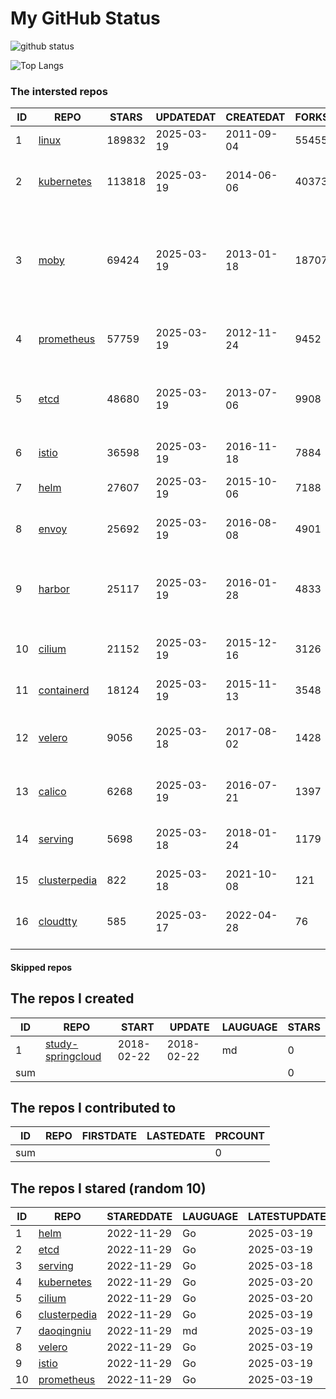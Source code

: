 # My GitHub Status

<img src="https://github-readme-stats-1.yihong0618.vercel.app/api?username=daoqingniu&show_icons=true&&&hide_title=true&count_private=true" alt="github status" />

![Top Langs](https://github-readme-stats-1.yihong0618.vercel.app/api/top-langs/?username=daoqingniu&layout=compact)

<!--START_SECTION:github_repos-->
### The intersted repos
| ID |                              REPO                               | STARS  | UPDATEDAT  | CREATEDAT  | FORKSCOUNT |                                                DESCRIPTIONS                                                |
|----|-----------------------------------------------------------------|--------|------------|------------|------------|------------------------------------------------------------------------------------------------------------|
|  1 | [linux](https://github.com/torvalds/linux)                      | 189832 | 2025-03-19 | 2011-09-04 |      55455 | Linux kernel source tree                                                                                   |
|  2 | [kubernetes](https://github.com/kubernetes/kubernetes)          | 113818 | 2025-03-19 | 2014-06-06 |      40373 | Production-Grade Container Scheduling and Management                                                       |
|  3 | [moby](https://github.com/moby/moby)                            |  69424 | 2025-03-19 | 2013-01-18 |      18707 | The Moby Project - a collaborative project for the container ecosystem to assemble container-based systems |
|  4 | [prometheus](https://github.com/prometheus/prometheus)          |  57759 | 2025-03-19 | 2012-11-24 |       9452 | The Prometheus monitoring system and time series database.                                                 |
|  5 | [etcd](https://github.com/etcd-io/etcd)                         |  48680 | 2025-03-19 | 2013-07-06 |       9908 | Distributed reliable key-value store for the most critical data of a distributed system                    |
|  6 | [istio](https://github.com/istio/istio)                         |  36598 | 2025-03-19 | 2016-11-18 |       7884 | Connect, secure, control, and observe services.                                                            |
|  7 | [helm](https://github.com/helm/helm)                            |  27607 | 2025-03-19 | 2015-10-06 |       7188 | The Kubernetes Package Manager                                                                             |
|  8 | [envoy](https://github.com/envoyproxy/envoy)                    |  25692 | 2025-03-19 | 2016-08-08 |       4901 | Cloud-native high-performance edge/middle/service proxy                                                    |
|  9 | [harbor](https://github.com/goharbor/harbor)                    |  25117 | 2025-03-19 | 2016-01-28 |       4833 | An open source trusted cloud native registry project that stores, signs, and scans content.                |
| 10 | [cilium](https://github.com/cilium/cilium)                      |  21152 | 2025-03-19 | 2015-12-16 |       3126 | eBPF-based Networking, Security, and Observability                                                         |
| 11 | [containerd](https://github.com/containerd/containerd)          |  18124 | 2025-03-19 | 2015-11-13 |       3548 | An open and reliable container runtime                                                                     |
| 12 | [velero](https://github.com/vmware-tanzu/velero)                |   9056 | 2025-03-18 | 2017-08-02 |       1428 | Backup and migrate Kubernetes applications and their persistent volumes                                    |
| 13 | [calico](https://github.com/projectcalico/calico)               |   6268 | 2025-03-19 | 2016-07-21 |       1397 | Cloud native networking and network security                                                               |
| 14 | [serving](https://github.com/knative/serving)                   |   5698 | 2025-03-18 | 2018-01-24 |       1179 | Kubernetes-based, scale-to-zero, request-driven compute                                                    |
| 15 | [clusterpedia](https://github.com/clusterpedia-io/clusterpedia) |    822 | 2025-03-18 | 2021-10-08 |        121 | The Encyclopedia of Kubernetes clusters                                                                    |
| 16 | [cloudtty](https://github.com/cloudtty/cloudtty)                |    585 | 2025-03-17 | 2022-04-28 |         76 | A Friendly Kubernetes CloudShell (Web Terminal) !                                                          |



#### Skipped repos
<!--END_SECTION:github_repos-->

<!--START_SECTION:my_github-->
## The repos I created
| ID  |                                 REPO                                 |   START    |   UPDATE   | LAUGUAGE | STARS |
|-----|----------------------------------------------------------------------|------------|------------|----------|-------|
|   1 | [study-springcloud](https://github.com/daoqingniu/study-springcloud) | 2018-02-22 | 2018-02-22 | md       |     0 |
| sum |                                                                      |            |            |          |     0 |

## The repos I contributed to
| ID  | REPO | FIRSTDATE | LASTEDATE | PRCOUNT |
|-----|------|-----------|-----------|---------|
| sum |      |           |           |       0 |

## The repos I stared (random 10)
| ID |                              REPO                               | STAREDDATE | LAUGUAGE | LATESTUPDATE |
|----|-----------------------------------------------------------------|------------|----------|--------------|
|  1 | [helm](https://github.com/helm/helm)                            | 2022-11-29 | Go       | 2025-03-19   |
|  2 | [etcd](https://github.com/etcd-io/etcd)                         | 2022-11-29 | Go       | 2025-03-19   |
|  3 | [serving](https://github.com/knative/serving)                   | 2022-11-29 | Go       | 2025-03-18   |
|  4 | [kubernetes](https://github.com/kubernetes/kubernetes)          | 2022-11-29 | Go       | 2025-03-20   |
|  5 | [cilium](https://github.com/cilium/cilium)                      | 2022-11-29 | Go       | 2025-03-20   |
|  6 | [clusterpedia](https://github.com/clusterpedia-io/clusterpedia) | 2022-11-29 | Go       | 2025-03-19   |
|  7 | [daoqingniu](https://github.com/daoqingniu/daoqingniu)          | 2022-11-29 | md       | 2025-03-19   |
|  8 | [velero](https://github.com/vmware-tanzu/velero)                | 2022-11-29 | Go       | 2025-03-19   |
|  9 | [istio](https://github.com/istio/istio)                         | 2022-11-29 | Go       | 2025-03-19   |
| 10 | [prometheus](https://github.com/prometheus/prometheus)          | 2022-11-29 | Go       | 2025-03-19   |

<!--END_SECTION:my_github-->

